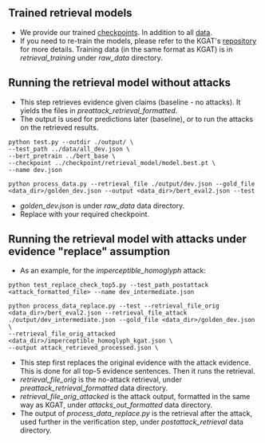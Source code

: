 ## Trained retrieval models
- We provide our trained [checkpoints](https://oc.cs.uni-saarland.de/owncloud/index.php/s/cZ5Jb5kCRkcmRnm). In addition to all [data](https://drive.google.com/drive/folders/1xbSzefjPm4Ii5WQSKX2C5wT5MydBkqcT?usp=sharing).
- If you need to re-train the models, please refer to the KGAT's [repository](https://github.com/thunlp/KernelGAT) for more details. Training data (in the same format as KGAT) is in *retrieval_training* under *raw_data* directory.

## Running the retrieval model without attacks

- This step retrieves evidence given claims (baseline - no attacks). It yields the files in *preattack_retrieval_formatted*. 
- The output is used for predictions later (baseline), or to run the attacks on the retrieved results.

```
python test.py --outdir ./output/ \
--test_path ../data/all_dev.json \
--bert_pretrain ../bert_base \
--checkpoint ../checkpoint/retrieval_model/model.best.pt \
--name dev.json

python process_data.py --retrieval_file ./output/dev.json --gold_file <data_dir>/golden_dev.json --output <data_dir>/bert_eval2.json --test
```
- *golden_dev.json* is under *raw_data* data directory.
- Replace with your required checkpoint. 

## Running the retrieval model with attacks under evidence "replace" assumption
- As an example, for the *imperceptible_homoglyph* attack:
```
python test_replace_check_top5.py --test_path_postattack <attack_formatted_file> --name dev_intermediate.json

python process_data_replace.py --test --retrieval_file_orig <data_dir>/bert_eval2.json --retrieval_file_attack ./output/dev_intermediate.json --gold_file <data_dir>/golden_dev.json \
--retrieval_file_orig_attacked <data_dir>/imperceptible_homoglyph_kgat.json \
--output attack_retrieved_processed.json \
```

- This step first replaces the original evidence with the attack evidence. This is done for all top-5 evidence sentences. Then it runs the retrieval. 
- *retrieval_file_orig* is the no-attack retrieval, under *preattack_retrieval_formatted* data directory. 
- *retrieval_file_orig_attacked* is the attack output, formatted in the same way as KGAT, under *attacks_out_formatted* data directory.
- The output of *process_data_replace.py* is the retrieval after the attack, used further in the verification step, under *postattack_retrieval* data directory.







